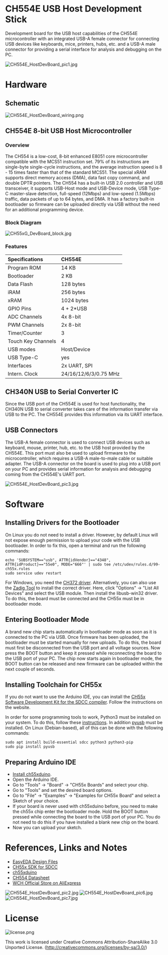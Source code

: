 # CH554E USB Host Development Stick
Development board for the USB host capabilities of the CH554E microcontroller with an integrated USB-A female connector for connecting USB devices like keyboards, mice, printers, hubs, etc. and a USB-A male connector for providing a serial interface for analysis and debugging on the PC.

![CH554E_HostDevBoard_pic1.jpg](https://raw.githubusercontent.com/wagiminator/Development-Boards/master/CH554E_HostDevBoard/documentation/CH554E_HostDevBoard_pic1.jpg)

# Hardware
## Schematic
![CH554E_HostDevBoard_wiring.png](https://raw.githubusercontent.com/wagiminator/Development-Boards/master/CH554E_HostDevBoard/documentation/CH554E_HostDevBoard_wiring.png)

## CH554E 8-bit USB Host Microcontroller
### Overview
The CH554 is a low-cost, 8-bit enhanced E8051 core microcontroller compatible with the MCS51 instruction set. 79% of its instructions are single-byte single-cycle instructions, and the average instruction speed is 8 - 15 times faster than that of the standard MCS51. The special xRAM supports direct memory access (DMA), data fast copy command, and double DPTR pointers. The CH554 has a built-in USB 2.0 controller and USB transceiver, it supports USB-Host mode and USB-Device mode, USB Type-C master-slave detection, full-speed (12Mbps) and low-speed (1.5Mbps) traffic, data packets of up to 64 bytes, and DMA. It has a factory built-in bootloader so firmware can be uploaded directly via USB without the need for an additional programming device.

### Block Diagram
![CH55xG_DevBoard_block.jpg](https://raw.githubusercontent.com/wagiminator/Development-Boards/main/CH55xG_DevBoard/documentation/CH55xG_DevBoard_block.jpg)

### Features

 Specifications |  CH554E 
:-------------- | :------ 
Program ROM  | 14 KB
Bootloader | 2 KB
Data Flash | 128 bytes
iRAM | 256 bytes 
xRAM | 1024 bytes
GPIO Pins | 4 + 2*USB
ADC Channels | 4x 8-bit
PWM Channels | 2x 8-bit
Timer/Counter | 3
Touch Key Channels | 4
USB modes | Host/Device
USB Type-C | yes
Interfaces | 2x UART, SPI
Intern. Clock | 24/16/12/6/3/0.75 MHz

## CH340N USB to Serial Converter IC
Since the USB port of the CH554E is used for host functionality, the CH340N USB to serial converter takes care of the information transfer via USB to the PC. The CH554E provides this information via its UART interface.

## USB Connectors
The USB-A female connector is used to connect USB devices such as keyboard, mouse, printer, hub, etc. to the USB host provided by the CH554E. This port must also be used to upload firmware to the microcontroller, which requires a USB-A male-to-male cable or suitable adapter. The USB-A connector on the board is used to plug into a USB port on your PC and provides serial information for analysis and debugging coming from the CH554E's UART port.

![CH554E_HostDevBoard_pic3.jpg](https://raw.githubusercontent.com/wagiminator/Development-Boards/master/CH554E_HostDevBoard/documentation/CH554E_HostDevBoard_pic3.jpg)

# Software
## Installing Drivers for the Bootloader
On Linux you do not need to install a driver. However, by default Linux will not expose enough permission to upload your code with the USB bootloader. In order to fix this, open a terminal and run the following commands:

```
echo 'SUBSYSTEM=="usb", ATTR{idVendor}=="4348", ATTR{idProduct}=="55e0", MODE="666"' | sudo tee /etc/udev/rules.d/99-ch55x.rules
sudo service udev restart
```

For Windows, you need the [CH372 driver](http://www.wch-ic.com/downloads/CH372DRV_EXE.html). Alternatively, you can also use the [Zadig Tool](https://zadig.akeo.ie/) to install the correct driver. Here, click "Options" -> "List All Devices" and select the USB module. Then install the libusb-win32 driver. To do this, the board must be connected and the CH55x must be in bootloader mode.

## Entering Bootloader Mode
A brand new chip starts automatically in bootloader mode as soon as it is connected to the PC via USB. Once firmware has been uploaded, the bootloader must be started manually for new uploads. To do this, the board must first be disconnected from the USB port and all voltage sources. Now press the BOOT button and keep it pressed while reconnecting the board to the USB port of your PC. The chip now starts again in bootloader mode, the BOOT button can be released and new firmware can be uploaded within the next couple of seconds.

## Installing Toolchain for CH55x
If you do not want to use the Arduino IDE, you can install the [CH55x Software Development Kit for the SDCC compiler](https://github.com/Blinkinlabs/ch554_sdcc). Follow the instructions on the website.

In order for some programming tools to work, Python3 must be installed on your system. To do this, follow these [instructions](https://www.pythontutorial.net/getting-started/install-python/). In addition [pyusb](https://github.com/pyusb/pyusb) must be installed. On Linux (Debian-based), all of this can be done with the following commands:

```
sudo apt install build-essential sdcc python3 python3-pip
sudo pip install pyusb
```

## Preparing Arduino IDE
- [Install ch55xduino](https://github.com/DeqingSun/ch55xduino).
- Open the Arduino IDE.
- Go to "Tools" -> "Board" -> "CH55x Boards" and select your chip.
- Go to "Tools" and set the desired board options.
- Go to "File" -> "Examples" -> "Examples for CH55x Board" and select a Sketch of your choice.
- If your board is never used with ch55xduino before, you need to make the ch55x chip enter the bootloader mode. Hold the BOOT button pressed while connecting the board to the USB port of your PC. You do not need to do this if you have installed a blank new chip on the board.
- Now you can upload your sketch.

# References, Links and Notes
- [EasyEDA Design Files](https://oshwlab.com/wagiminator)
- [CH55x SDK for SDCC](https://github.com/Blinkinlabs/ch554_sdcc)
- [ch55xduino](https://github.com/DeqingSun/ch55xduino)
- [CH554 Datasheet](http://www.wch-ic.com/downloads/CH554DS1_PDF.html)
- [WCH Official Store on AliExpress](https://wchofficialstore.aliexpress.com)

![CH554E_HostDevBoard_pic2.jpg](https://raw.githubusercontent.com/wagiminator/Development-Boards/master/CH554E_HostDevBoard/documentation/CH554E_HostDevBoard_pic2.jpg)
![CH554E_HostDevBoard_pic6.jpg](https://raw.githubusercontent.com/wagiminator/Development-Boards/master/CH554E_HostDevBoard/documentation/CH554E_HostDevBoard_pic6.jpg)
![CH554E_HostDevBoard_pic7.jpg](https://raw.githubusercontent.com/wagiminator/Development-Boards/master/CH554E_HostDevBoard/documentation/CH554E_HostDevBoard_pic7.jpg)

# License

![license.png](https://i.creativecommons.org/l/by-sa/3.0/88x31.png)

This work is licensed under Creative Commons Attribution-ShareAlike 3.0 Unported License. 
(http://creativecommons.org/licenses/by-sa/3.0/)

